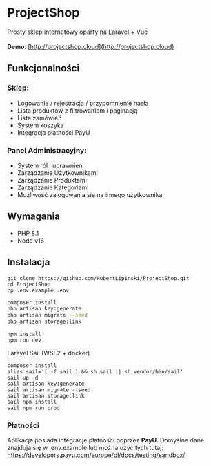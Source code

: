 # ProjectShop

Prosty sklep internetowy oparty na Laravel + Vue <br/> <br/>
**Demo**: [http://projectshop.cloud](http://projectshop.cloud)

## Funkcjonalności

### Sklep:
- Logowanie / rejestracja / przypomnienie hasła
- Lista produktów z filtrowaniem i paginacją
- Lista zamówień
- System koszyka
- Integracja płatności PayU

### Panel Administracyjny:
- System ról i uprawnień
- Zarządzanie Użytkownikami
- Zarządzanie Produktami
- Zarządzanie Kategoriami
- Możliwość zalogowania się na innego użytkownika

## Wymagania
- PHP 8.1
- Node v16

## Instalacja

```shell
git clone https://github.com/HubertLipinski/ProjectShop.git
cd ProjectShop
cp .env.example .env
```

```sh
composer install
php artisan key:generate
php artisan migrate --seed
php artisan storage:link
```

```shell
npm install
npm run dev
```

Laravel Sail (WSL2 + docker)
```shell
composer install
alias sail='[ -f sail ] && sh sail || sh vendor/bin/sail'
sail up -d
sail artisan key:generate
sail artisan migrate --seed
sail artisan storage:link
sail npm install
sail npm run prod
```


### Płatności
Aplikacja posiada integracje płatności poprzez **PayU**.
Domyślne dane znajdują się w .env.example lub można użyć tych tutaj: <https://developers.payu.com/europe/pl/docs/testing/sandbox/>
